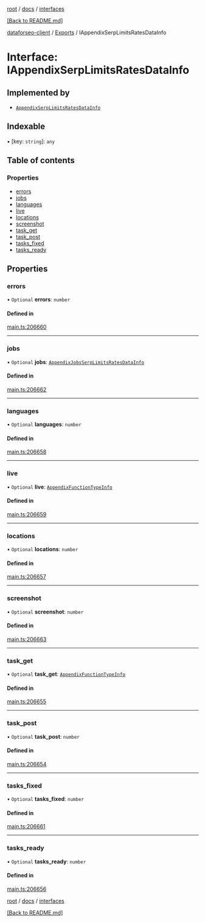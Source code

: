 [root](./../../ "root") / [docs](./../ "docs") / [interfaces](./ "interfaces")

[[Back to README.md]](./../../README.md "[Back to README.md]")

[dataforseo-client](../README.md) / [Exports](../modules.md) / IAppendixSerpLimitsRatesDataInfo

# Interface: IAppendixSerpLimitsRatesDataInfo

## Implemented by

- [`AppendixSerpLimitsRatesDataInfo`](../classes/AppendixSerpLimitsRatesDataInfo.md)

## Indexable

▪ [key: `string`]: `any`

## Table of contents

### Properties

- [errors](IAppendixSerpLimitsRatesDataInfo.md#errors)
- [jobs](IAppendixSerpLimitsRatesDataInfo.md#jobs)
- [languages](IAppendixSerpLimitsRatesDataInfo.md#languages)
- [live](IAppendixSerpLimitsRatesDataInfo.md#live)
- [locations](IAppendixSerpLimitsRatesDataInfo.md#locations)
- [screenshot](IAppendixSerpLimitsRatesDataInfo.md#screenshot)
- [task\_get](IAppendixSerpLimitsRatesDataInfo.md#task_get)
- [task\_post](IAppendixSerpLimitsRatesDataInfo.md#task_post)
- [tasks\_fixed](IAppendixSerpLimitsRatesDataInfo.md#tasks_fixed)
- [tasks\_ready](IAppendixSerpLimitsRatesDataInfo.md#tasks_ready)

## Properties

### errors

• `Optional` **errors**: `number`

#### Defined in

[main.ts:206660](https://github.com/dataforseo/TypeScriptClient/blob/7ca1aa4/main.ts#L206660)

___


### jobs

• `Optional` **jobs**: [`AppendixJobsSerpLimitsRatesDataInfo`](../classes/AppendixJobsSerpLimitsRatesDataInfo.md)

#### Defined in

[main.ts:206662](https://github.com/dataforseo/TypeScriptClient/blob/7ca1aa4/main.ts#L206662)

___


### languages

• `Optional` **languages**: `number`

#### Defined in

[main.ts:206658](https://github.com/dataforseo/TypeScriptClient/blob/7ca1aa4/main.ts#L206658)

___


### live

• `Optional` **live**: [`AppendixFunctionTypeInfo`](../classes/AppendixFunctionTypeInfo.md)

#### Defined in

[main.ts:206659](https://github.com/dataforseo/TypeScriptClient/blob/7ca1aa4/main.ts#L206659)

___


### locations

• `Optional` **locations**: `number`

#### Defined in

[main.ts:206657](https://github.com/dataforseo/TypeScriptClient/blob/7ca1aa4/main.ts#L206657)

___


### screenshot

• `Optional` **screenshot**: `number`

#### Defined in

[main.ts:206663](https://github.com/dataforseo/TypeScriptClient/blob/7ca1aa4/main.ts#L206663)

___


### task\_get

• `Optional` **task\_get**: [`AppendixFunctionTypeInfo`](../classes/AppendixFunctionTypeInfo.md)

#### Defined in

[main.ts:206655](https://github.com/dataforseo/TypeScriptClient/blob/7ca1aa4/main.ts#L206655)

___


### task\_post

• `Optional` **task\_post**: `number`

#### Defined in

[main.ts:206654](https://github.com/dataforseo/TypeScriptClient/blob/7ca1aa4/main.ts#L206654)

___


### tasks\_fixed

• `Optional` **tasks\_fixed**: `number`

#### Defined in

[main.ts:206661](https://github.com/dataforseo/TypeScriptClient/blob/7ca1aa4/main.ts#L206661)

___


### tasks\_ready

• `Optional` **tasks\_ready**: `number`

#### Defined in

[main.ts:206656](https://github.com/dataforseo/TypeScriptClient/blob/7ca1aa4/main.ts#L206656)

[root](./../../ "root") / [docs](./../ "docs") / [interfaces](./ "interfaces")

[[Back to README.md]](./../../README.md "[Back to README.md]")